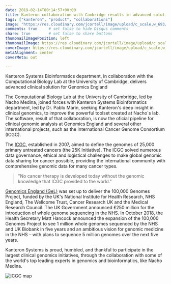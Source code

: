 ```yaml
---
date: 2019-02-14T00:14:57+00:00
title: Kanteron collaboration with Cambridge results in advanced solution for Genomics England
tags: ["kanteron", "product", "collaborations"]
image: "https://res.cloudinary.com/jcortell/image/upload/c_scale,w_693/v1550111614/Kanteron/ICGC.png"
comments: true     # set false to hide Disqus comments
share: true        # set false to share buttons
thumbnailImagePosition: left
thumbnailImage: https://res.cloudinary.com/jcortell/image/upload/c_scale,w_693/v1550111614/Kanteron/ICGC.png
coverImage: https://res.cloudinary.com/jcortell/image/upload/c_scale,w_693/v1550111614/Kanteron/ICGC.png
metaAlignment: center
coverMeta: out

---
```


Kanteron Systems Bioinformatics department, in collaboration with the Computational Biology Lab at the University of Cambridge, delivers advanced clinical solution for Genomics England

<!--more-->

The Computational Biology Lab at the University of Cambridge, led by Nacho Medina, joined forces with Kanteron Systems Bioinformatics department, led by Dr. Pablo Marin, seeking Kanteron's deep insight in clinical genomics, to  improve the powerful toolset created at Nacho´s lab. The software, result of that collaboration, is now the oficial pipeline for clinical genomic analysis at Genomics England and several other international projects, such as the International Cancer Genome Consortium (ICGC).

The [ICGC](https://icgc.org/), established in 2007, aimed to define the genomes of 25,000 primary untreated cancers (the 25K Initiative). The ICGC solved numerous data governance, ethical and logistical challenges to make global genomic data sharing for cancer possible, providing the international community with comprehensive genomic data for many cancer types.

> "No cancer therapy is developed today without the genomic knowledge that ICGC provided to the world."

[Genomics England (GeL)](https://www.genomicsengland.co.uk/about-genomics-england/) was set up to deliver the 100,000 Genomes Project, funded by the UK's National Institute for Health Research, NHS England, The Wellcome Trust, Cancer Research UK and the Medical Research Council. The UK Government  announced £250 million for the introduction of whole genome sequencing in the NHS. In October 2018, the Health Secretary Matt Hancock announced the expansion of the 100,000 Genomes Project to see 1 million whole genomes sequenced by the NHS and UK Biobank in five years and an ambitious vision for genomic medicine in the NHS – with plans to sequence 5 million genomes over the next five years.

Kanteron Systems is proud, humbled, and thankful to participate in the largest clinical genomics initiatives, through the collaboration with some of the world's top leading experts in genomics and bioinformatics, like Nacho Medina.

![ICGC map](https://icgc.org/files/image-icgc-map-cropped.jpg)
